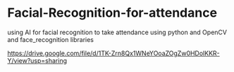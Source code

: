 # Facial-Recognition-for-attendance
using AI for facial recognition to take attendance using python and OpenCV and face_recognition libraries


https://drive.google.com/file/d/1TK-Zrn8Qx1WNeYOoaZOgZw0HDolKKR-Y/view?usp=sharing

